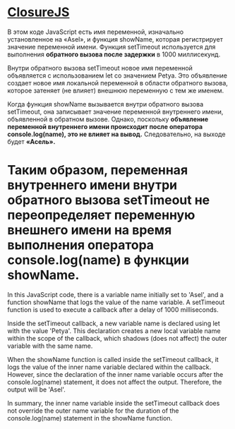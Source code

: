 [ClosureJS](https://github.com/alimbaeva/31github/blob/main/week-1/ClosureJS.js)
===

В этом коде JavaScript есть имя переменной, изначально установленное на «Asel», и функция showName, которая регистрирует значение переменной имени. Функция setTimeout используется для выполнения **обратного вызова после задержки** в 1000 миллисекунд.

Внутри обратного вызова setTimeout новое имя переменной объявляется с использованием let со значением Petya. Это объявление создает новое имя локальной переменной в области обратного вызова, которое затеняет (не влияет) внешнюю переменную с тем же именем.

Когда функция showName вызывается внутри обратного вызова setTimeout, она записывает значение переменной внутреннего имени, объявленной в обратном вызове. Однако, поскольку **объявление переменной внутреннего имени происходит после оператора console.log(name), это не влияет на вывод.** Следовательно, на выходе будет **«Асель».**

Таким образом, переменная внутреннего имени внутри обратного вызова setTimeout не переопределяет переменную внешнего имени на время выполнения оператора console.log(name) в функции showName.
===

In this JavaScript code, there is a variable name initially set to 'Asel', and a function showName that logs the value of the name variable. A setTimeout function is used to execute a callback after a delay of 1000 milliseconds.

Inside the setTimeout callback, a new variable name is declared using let with the value 'Petya'. This declaration creates a new local variable name within the scope of the callback, which shadows (does not affect) the outer variable with the same name.

When the showName function is called inside the setTimeout callback, it logs the value of the inner name variable declared within the callback. However, since the declaration of the inner name variable occurs after the console.log(name) statement, it does not affect the output. Therefore, the output will be 'Asel'.

In summary, the inner name variable inside the setTimeout callback does not override the outer name variable for the duration of the console.log(name) statement in the showName function.
